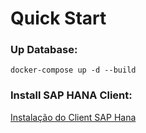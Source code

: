 # Quick Start


### Up Database:

```
docker-compose up -d --build
```



### Install SAP HANA Client:

[Instalação do Client SAP Hana](https://developers.sap.com/tutorials/hana-clients-install.html)

